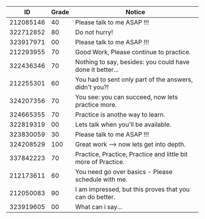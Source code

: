 ID | Grade| Notice
--- | ---- | ----
212085146 | 40 | Please talk to me ASAP !!!
322712852 | 80 | Do not hurry!
323917971 | 00 | Please talk to me ASAP !!!
212293955 | 70 | Good Work, Please continue to practice.
322436346 | 70 | Nothing to say, besides: you could have done it better...
212255301 | 60 | You had to sent only part of the answers, didn't you?!
324207356 | 70 | You see: you can succeed, now lets practice more.
324665355 | 70 | Practice is anothe way to learn.
322819319 | 00 | Lets talk when you'll be available.
323830059 | 30 | Please talk to me ASAP !!!
324208529 | 100| Great work --> now lets get into depth.   
337842223 | 70 | Practice, Practice, Practice and little bit more of Practice.
212173611 | 60 | You need go over basics - Please schedule with me.
212050083 | 90 | I am impressed, but this proves that you can do better.  
323919605 | 00 | What can i say...
